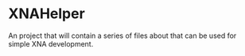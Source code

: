 XNAHelper
=========

An project that will contain a series of files about that can be used for simple XNA development.
